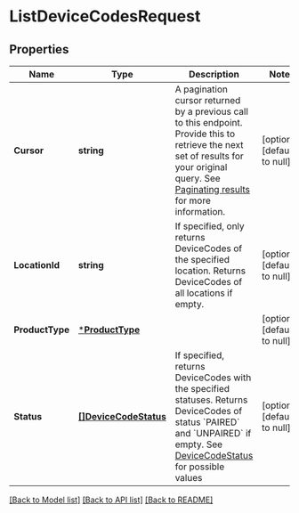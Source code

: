 # ListDeviceCodesRequest

## Properties
Name | Type | Description | Notes
------------ | ------------- | ------------- | -------------
**Cursor** | **string** | A pagination cursor returned by a previous call to this endpoint. Provide this to retrieve the next set of results for your original query.  See [Paginating results](#paginatingresults) for more information. | [optional] [default to null]
**LocationId** | **string** | If specified, only returns DeviceCodes of the specified location. Returns DeviceCodes of all locations if empty. | [optional] [default to null]
**ProductType** | [***ProductType**](ProductType.md) |  | [optional] [default to null]
**Status** | [**[]DeviceCodeStatus**](DeviceCodeStatus.md) | If specified, returns DeviceCodes with the specified statuses. Returns DeviceCodes of status &#x60;PAIRED&#x60; and &#x60;UNPAIRED&#x60; if empty. See [DeviceCodeStatus](#type-devicecodestatus) for possible values | [optional] [default to null]

[[Back to Model list]](../README.md#documentation-for-models) [[Back to API list]](../README.md#documentation-for-api-endpoints) [[Back to README]](../README.md)

